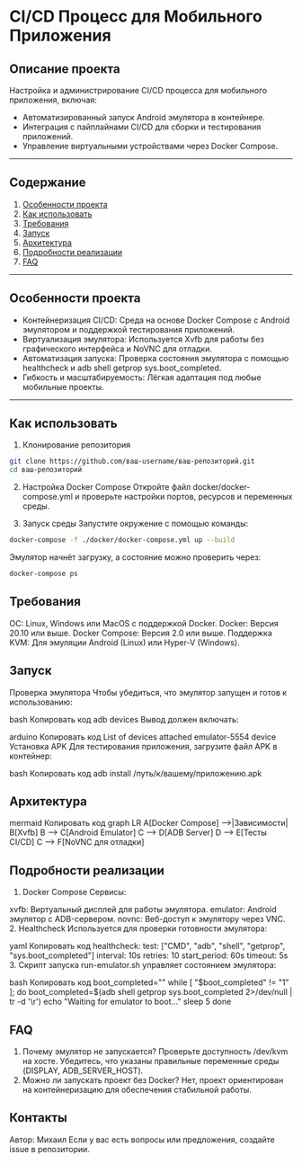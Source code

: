 # CI/CD Процесс для Мобильного Приложения

## Описание проекта

Настройка и администрирование CI/CD процесса для мобильного приложения, включая:
* Автоматизированный запуск Android эмулятора в контейнере.
* Интеграция с пайплайнами CI/CD для сборки и тестирования приложений.
* Управление виртуальными устройствами через Docker Compose.
------------------------
## Содержание
1) [Особенности проекта](#особенности-проекта)
2) [Как использовать](#как-использовать)
3) [Требования](#требования)
4) [Запуск](#запуск)
5) [Архитектура](#архитектура)
6) [Подробности реализации](#подробности-реализации)
7) [FAQ](#faq)
------------------------
## Особенности проекта

* Контейнеризация CI/CD: Среда на основе Docker Compose с Android эмулятором и поддержкой тестирования приложений.
* Виртуализация эмулятора: Используется Xvfb для работы без графического интерфейса и NoVNC для отладки.
* Автоматизация запуска: Проверка состояния эмулятора с помощью healthcheck и adb shell getprop sys.boot_completed.
* Гибкость и масштабируемость: Лёгкая адаптация под любые мобильные проекты.
------------------------
## Как использовать
1. Клонирование репозитория

```bash
git clone https://github.com/ваш-username/ваш-репозиторий.git
cd ваш-репозиторий
```

2. Настройка Docker Compose
Откройте файл docker/docker-compose.yml и проверьте настройки портов, ресурсов и переменных среды.

3. Запуск среды
Запустите окружение с помощью команды:

```bash
docker-compose -f ./docker/docker-compose.yml up --build
```
Эмулятор начнёт загрузку, а состояние можно проверить через:

```bash
docker-compose ps
```
## Требования

ОС: Linux, Windows или MacOS с поддержкой Docker.
Docker: Версия 20.10 или выше.
Docker Compose: Версия 2.0 или выше.
Поддержка KVM: Для эмуляции Android (Linux) или Hyper-V (Windows).

## Запуск

Проверка эмулятора
Чтобы убедиться, что эмулятор запущен и готов к использованию:

bash
Копировать код
adb devices
Вывод должен включать:

arduino
Копировать код
List of devices attached
emulator-5554 device
Установка APK
Для тестирования приложения, загрузите файл APK в контейнер:

bash
Копировать код
adb install /путь/к/вашему/приложению.apk

## Архитектура

mermaid
Копировать код
graph LR
    A[Docker Compose] -->|Зависимости| B[Xvfb]
    B --> C[Android Emulator]
    C --> D[ADB Server]
    D --> E[Тесты CI/CD]
    C --> F[NoVNC для отладки]
    
## Подробности реализации

1. Docker Compose
Сервисы:

xvfb: Виртуальный дисплей для работы эмулятора.
emulator: Android эмулятор с ADB-сервером.
novnc: Веб-доступ к эмулятору через VNC.
2. Healthcheck
Используется для проверки готовности эмулятора:

yaml
Копировать код
healthcheck:
  test: ["CMD", "adb", "shell", "getprop", "sys.boot_completed"]
  interval: 10s
  retries: 10
  start_period: 60s
  timeout: 5s
3. Скрипт запуска
run-emulator.sh управляет состоянием эмулятора:

bash
Копировать код
boot_completed=""
while [ "$boot_completed" != "1" ]; do
    boot_completed=$(adb shell getprop sys.boot_completed 2>/dev/null | tr -d '\r')
    echo "Waiting for emulator to boot..."
    sleep 5
done

## FAQ

1. Почему эмулятор не запускается?
Проверьте доступность /dev/kvm на хосте.
Убедитесь, что указаны правильные переменные среды (DISPLAY, ADB_SERVER_HOST).
2. Можно ли запускать проект без Docker?
Нет, проект ориентирован на контейнеризацию для обеспечения стабильной работы.

## Контакты
Автор: Михаил
Если у вас есть вопросы или предложения, создайте issue в репозитории.
